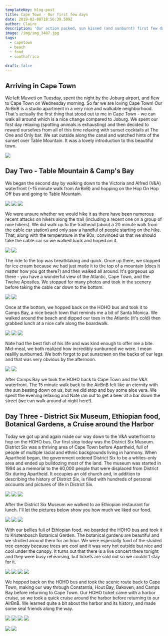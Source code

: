 ```yaml
---
templateKey: blog-post
title: Cape Town - Our first few days
date: 2019-02-08T18:56:39.509Z
author: Claire
description: 'Our action packed, sun kissed (and sunburnt) first few days in Cape Town'
image: /img/img_3407.jpg
tags:
  - capetown
  - beach
  - food
  - southafrica 

draft: false
---
```

## Arriving in Cape Town

We left Muweti on Tuesday, spent the night by the Joburg airport, and flew to Cape Town on Wednesday morning.  So far we are loving Cape Town!  Our AirBnB is a studio apartment in a very nice and walkable neighborhood.  That's actually the first thing that stood out to me in Cape Town - we can walk all around which is a nice change compared to Joburg.  We spent our first day relaxing (spotting animals is exhausting) and then decided to reward ourselves from all of this time relaxing with sunset cocktails at The One and Only bar.  We sat outside along the canal and watched hints of the sunset over Table Mountain.  It was a lovely introduction to this beautiful town.

![](/img/capeTown/airplane.jpg)

## Day Two - Table Mountain & Camp's Bay

We began the second day by walking down to the Victoria and Alfred (V&A) waterfront (~15 minute walk from AirBnB) and hopping on the Hop On Hop Off bus and going to Table Mountain.


![](/img/capeTown/waterfrontTower.jpg)
![](/img/capeTown/HoHo.jpg)
![](/img/capeTown/tableMountainFromHOHO.jpg)

We were unsure whether we would hike it as there have been numerous recent attacks on hikers along the trail (including a recent one on a group of nine hikers).  We did walk up to the trailhead (about a 20 minute walk from the cable car station) and only saw a handful of people starting on the hike.  That, along with the temperature in the 90s, convinced us that we should take the cable car so we walked back and hoped on it.

![](/img/capeTown/tramPhoto1.jpg)
![](/img/capeTown/tramPhoto2.jpg)


The ride to the top was breathtaking and quick.  Once up there, we stopped for ice cream because we had just made it to the top of a mountain (does it matter how you got there?) and then walked all around.  It's gorgeous up there - you have a wonderful view of the Atlantic, Cape Town, and the Twelve Apostles.  We stopped for many photos and took in the scenery before taking the cable car down to the bottom.

![](/img/capeTown/topTM1.jpg)
![](/img/capeTown/topTMClaire.jpg)


Once at the bottom, we hopped back on the HOHO bus and took it to Camps Bay, a nice beach town that reminds me a bit of Santa Monica.  We walked around the beach and dipped our toes in the Atlantic (it's cold) then grabbed lunch at a nice cafe along the boardwalk. 

![](/img/capeTown/beach1.jpg)
![](/img/capeTown/beachSelfie.jpg)
![](/img/capeTown/feetInSand.jpg)

 Nate had the best fish of his life and was kind enough to offer me a bite.  Mid-meal, we both realized how incredibly sunburned we were. I mean realllly sunburned.  We both forgot to put sunscreen on the backs of our legs and that was very obvious by the afternoon.

![](/img/capeTown/fishPre.jpg)
![](/img/capeTown/fishPost.jpg)


After Camps Bay we took the HOHO back to Cape Town and the V&A waterfront.  The 15 minute walk back to the AirBnB felt like an eternity with the sun beating down on us, but we did stop and buy some aloe vera.  We spent the evening relaxing and Nate ran out to get a beer at a bar down the street (we can walk around at night here!).

## 

## Day Three - District Six Museum, Ethiopian food, Botanical Gardens, a Cruise around the Harbor

Today we got up and again made our way down to the V&A waterfront to hop on the HOHO bus.  Our first stop today was the District Six Museum.  District Six was a thriving area of Cape Town before Apartheid, full of people of multiple racial and ethnic backgrounds living in harmony.  When Apartheid began, the government ordered District Six to be a whites-only area and ended up bulldozing most of the land.  The museum was started in 1994 as a memorial to the 60,000 people that were displaced from District Six during Apartheid.  It occupies an old church and, in addition to describing the history of District Six, is filled with hundreds of personal accounts and pictures of life in District Six. 

![](/img/capeTown/district6Museum.jpg)
![](/img/capeTown/district6StreetSigns.jpg)
![](/img/capeTown/district6whitesonly.jpg)


After the District Six Museum we walked to an Ethiopian restaurant for lunch.  I'll let the pictures below show you how much we liked our food.

![](/img/capeTown/etheopian1.jpg)
![](/img/capeTown/etheopian2.jpg)
![](/img/capeTown/etheopian3.jpg)


With our bellies full of Ethiopian food, we boarded the HOHO bus and took it to Kristenbosch Botanical Garden.  The botanical gardens are beautiful and we strolled around them for an hour.  We were especially fond of the shaded tree canopy because trees are cool and it was very hot outside but nice and cool under the canopy.  It turns out that there is a live concert there tonight and they were busy rehearsing, but tickets are sold out so we couldn't stay for it.


![](/img/capeTown/botanicalKirstenbosch.jpg)
![](/img/capeTown/botanicalGarden1.jpg)
![](/img/capeTown/botanicalGarden2.jpg)
![](/img/capeTown/botanicalGarden3.jpg)


We hopped back on the HOHO bus and took the scenic route back to Cape Town, making our way through Constantia, Hout Bay, Bakoven, and Camps Bay before returning to Cape Town.  Our HOHO ticket came with a harbor cruise, so we took a quick cruise around the harbor before returning to our AirBnB. We learned quite a bit about the harbor and its history, and made some seal friends along the way. 


![](/img/capeTown/cruise1.jpg)
![](/img/capeTown/cruise2.jpg)
![](/img/capeTown/cruise3.jpg)
![](/img/capeTown/cruise4.jpg)

![](/img/capeTown/seals1.jpg)
![](/img/capeTown/seals2.jpg)
